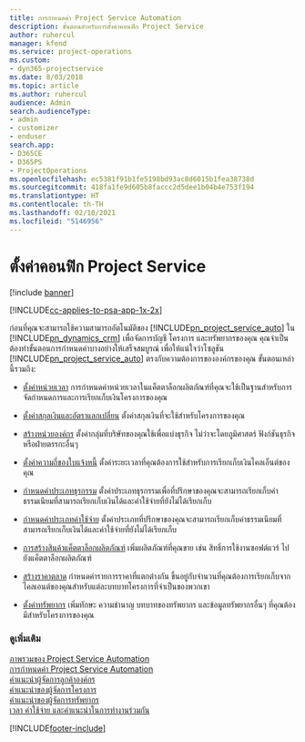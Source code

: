 ```yaml
---
title: การกำหนดค่า Project Service Automation
description: ขั้นตอนสำหรับการตั้งค่าคอนฟิก Project Service
author: ruhercul
manager: kfend
ms.service: project-operations
ms.custom:
- dyn365-projectservice
ms.date: 8/03/2018
ms.topic: article
ms.author: ruhercul
audience: Admin
search.audienceType:
- admin
- customizer
- enduser
search.app:
- D365CE
- D365PS
- ProjectOperations
ms.openlocfilehash: ec5381f91b1fe5198bd93ac8d6015b1fea38738d
ms.sourcegitcommit: 418fa1fe9d605b8faccc2d5dee1b04b4e753f194
ms.translationtype: HT
ms.contentlocale: th-TH
ms.lasthandoff: 02/10/2021
ms.locfileid: "5146956"
---
```

# <a name="configure-project-service"></a>ตั้งค่าคอนฟิก Project Service

[!include [banner](../includes/psa-now-project-operations.md)]

[!INCLUDE[cc-applies-to-psa-app-1x-2x](../includes/cc-applies-to-psa-app-1x-2x.md)]

ก่อนที่คุณจะสามารถใช้ความสามารถอัตโนมัติของ [!INCLUDE[pn_project_service_auto](../includes/pn-project-service-auto.md)] ใน [!INCLUDE[pn_dynamics_crm](../includes/pn-dynamics-crm.md)] เพื่อจัดการบัญชี โครงการ และทรัพยากรของคุณ คุณจำเป็นต้องทำขั้นตอนการกำหนดค่าบางอย่างให้เสร็จสมบูรณ์ เพื่อให้แน่ใจว่าโซลูชัน [!INCLUDE[pn_project_service_auto](../includes/pn-project-service-auto.md)] ตรงกับความต้องการขององค์กรของคุณ ขั้นตอนเหล่านี้รวมถึง:  
  
-   [ตั้งค่าหน่วยเวลา](../psa/set-up-time-units.md) การกำหนดค่าหน่วยเวลาในแค็ตตาล็อกผลิตภัณฑ์ที่คุณจะใช้เป็นฐานสำหรับการจัดกำหนดการและการเรียกเก็บเงินโครงการของคุณ  
  
-   [ตั้งค่าสกุลเงินและอัตราแลกเปลี่ยน](../psa/set-up-currencies-exchange-rates.md) ตั้งค่าสกุลเงินที่จะใช้สำหรับโครงการของคุณ  
  
-   [สร้างหน่วยองค์กร](../psa/create-organizational-units.md) ตั้งค่ากลุ่มที่บริษัทของคุณใช้เพื่อแบ่งธุรกิจ ไม่ว่าจะโดยภูมิศาสตร์ ฟังก์ชันธุรกิจ หรือฝ่ายตรรกะอื่นๆ  
  
-   [ตั้งค่าความถี่ของใบแจ้งหนี้](../psa/set-up-invoice-frequencies.md) ตั้งค่าระยะเวลาที่คุณต้องการใช้สำหรับการเรียกเก็บเงินไคลเอ็นต์ของคุณ  
  
-   [กำหนดค่าประเภทธุรกรรม](../psa/configure-transaction-categories.md) ตั้งค่าประเภทธุรกรรมเพื่อที่ปรึกษาของคุณจะสามารถเรียกเก็บค่าธรรมเนียมที่สามารถเรียกเก็บเงินได้และค่าใช้จ่ายที่ยังไม่ได้เรียกเก็บ  
  
-   [กำหนดค่าประเภทค่าใช้จ่าย](../psa/configure-expense-categories.md) ตั้งค่าประเภทที่ปรึกษาของคุณจะสามารถเรียกเก็บค่าธรรมเนียมที่สามารถเรียกเก็บเงินได้และค่าใช้จ่ายที่ยังไม่ได้เรียกเก็บ  
  
-   [การสร้างสินค้าแค็ตตาล็อกผลิตภัณฑ์](../psa/create-product-catalog-items.md) เพิ่มผลิตภัณฑ์ที่คุณขาย เช่น สิทธิ์การใช้งานซอฟต์แวร์ ไปยังแค็ตตาล็อกผลิตภัณฑ์  
  
-   [สร้างราคาตลาด](../psa/create-price-list.md) กำหนดค่ารายการราคาที่แตกต่างกัน ขึ้นอยู่กับจำนวนที่คุณต้องการเรียกเก็บจากไคลเอนต์ของคุณสำหรับแต่ละบทบาทโครงการที่จำเป็นของพวกเขา  
  
-   [ตั้งค่าทรัพยากร](../psa/set-up-resources.md) เพิ่มทักษะ ความชำนาญ บทบาทของทรัพยากร และข้อมูลทรัพยากรอื่นๆ ที่คุณต้องมีสำหรับโครงการของคุณ  
  
### <a name="see-also"></a>ดูเพิ่มเติม  
 [ภาพรวมของ Project Service Automation](../psa/overview.md)   
 [การกำหนดค่า Project Service Automation](../psa/configure.md)   
 [คำแนะนำผู้จัดการลูกค้าองค์กร](../psa/account-manager-guide.md)   
 [คำแนะนำของผู้จัดการโครงการ](../psa/project-manager-guide.md)   
 [คำแนะนำของผู้จัดการทรัพยากร](../psa/resource-manager-guide.md)   
 [เวลา ค่าใช้จ่าย และคำแนะนำในการทำงานร่วมกัน](../psa/time-expense-collaboration-guide.md)


[!INCLUDE[footer-include](../includes/footer-banner.md)]